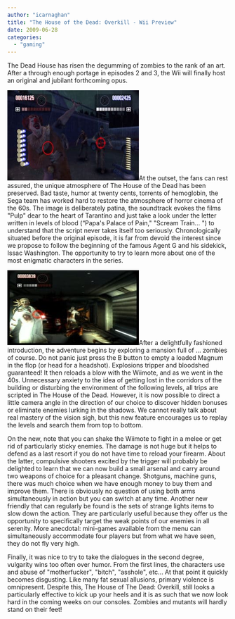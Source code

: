 ```yaml
---
author: "icarnaghan"
title: "The House of the Dead: Overkill - Wii Preview"
date: 2009-06-28
categories: 
  - "gaming"
---
```


The Dead House has risen the degumming of zombies to the rank of an art. After a through enough portage in episodes 2 and 3, the Wii will finally host an original and jubilant forthcoming opus.

![Overkill.3](images/Overkill.3-300x205.jpg)At the outset, the fans can rest assured, the unique atmosphere of The House of the Dead has been preserved. Bad taste, humor at twenty cents, torrents of hemoglobin, the Sega team has worked hard to restore the atmosphere of horror cinema of the 60s. The image is deliberately patina, the soundtrack evokes the films "Pulp" dear to the heart of Tarantino and just take a look under the letter written in levels of blood (“Papa's Palace of Pain," "Scream Train... ") to understand that the script never takes itself too seriously. Chronologically situated before the original episode, it is far from devoid the interest since we propose to follow the beginning of the famous Agent G and his sidekick, Issac Washington. The opportunity to try to learn more about one of the most enigmatic characters in the series.

![Overkill.2](images/Overkill.2-300x170.jpg)After a delightfully fashioned introduction, the adventure begins by exploring a mansion full of ... zombies of course. Do not panic just press the B button to empty a loaded Magnum in the flop (or head for a headshot). Explosions tripper and bloodshed guaranteed! It then reloads a blow with the Wiimote, and as we went in the 40s. Unnecessary anxiety to the idea of getting lost in the corridors of the building or disturbing the environment of the following levels, all trips are scripted in The House of the Dead. However, it is now possible to direct a little camera angle in the direction of our choice to discover hidden bonuses or eliminate enemies lurking in the shadows. We cannot really talk about real mastery of the vision sigh, but this new feature encourages us to replay the levels and search them from top to bottom.

On the new, note that you can shake the Wiimote to fight in a melee or get rid of particularly sticky enemies. The damage is not huge but it helps to defend as a last resort if you do not have time to reload your firearm. About the latter, compulsive shooters excited by the trigger will probably be delighted to learn that we can now build a small arsenal and carry around two weapons of choice for a pleasant change. Shotguns, machine guns, there was much choice when we have enough money to buy them and improve them. There is obviously no question of using both arms simultaneously in action but you can switch at any time. Another new friendly that can regularly be found is the sets of strange lights items to slow down the action. They are particularly useful because they offer us the opportunity to specifically target the weak points of our enemies in all serenity. More anecdotal: mini-games available from the menu can simultaneously accommodate four players but from what we have seen, they do not fly very high.

Finally, it was nice to try to take the dialogues in the second degree, vulgarity wins too often over humor. From the first lines, the characters use and abuse of "motherfucker", "bitch", "asshole", etc... At that point it quickly becomes disgusting. Like many fat sexual allusions, primary violence is omnipresent. Despite this, The House of The Dead: Overkill, still looks a particularly effective to kick up your heels and it is as such that we now look hard in the coming weeks on our consoles. Zombies and mutants will hardly stand on their feet!

